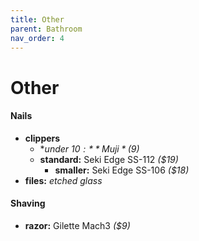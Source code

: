 ```yaml
---
title: Other
parent: Bathroom
nav_order: 4
---
```

# Other

#### Nails

- **clippers** 
	- **under $10:** Muji *($9)*
	- **standard:** Seki Edge SS-112 *($19)*
		- **smaller:** Seki Edge SS-106 *($18)*
- **files:** *etched glass*

#### Shaving

- **razor:** Gilette Mach3 *($9)*
